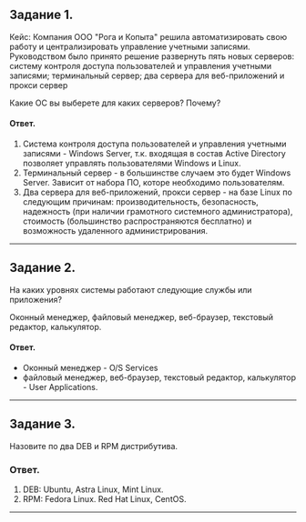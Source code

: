 ## Задание 1.
Кейс:
Компания ООО "Рога и Копыта" решила автоматизировать свою работу и централизировать управление учетными записями. Руководством было принято решение развернуть пять новых серверов: систему контроля доступа пользователей и управления учетными записями; терминальный сервер; два сервера для веб-приложений и прокси сервер

Какие ОС вы выберете для каких серверов? Почему?

#### Ответ.
1.  Система контроля доступа пользователей и управления учетными записями - Windows Server, т.к.  входящая в состав Active Directory позволяет управлять пользователями Windows и Linux.
2.  Терминальный сервер - в большинстве случаем это будет Windows Server. Зависит от набора ПО, которе необходимо пользователям. 
3.  Два сервера для веб-приложений, прокси сервер - на базе Linux по следующим причинам: производительность, безопасность, надежность (при наличии грамотного системного администратора), стоимость (большинство распространяются бесплатно) и возможность удаленного администрирования.
---
## Задание 2.
На каких уровнях системы работают следующие службы или приложения?

Оконный менеджер, файловый менеджер, веб-браузер, текстовый редактор, калькулятор.

#### Ответ.
- Оконный менеджер - O/S Services
- файловый менеджер, веб-браузер, текстовый редактор, калькулятор - User Applications.
---
## Задание 3.
Назовите по два DEB и RPM дистрибутива.

### Ответ.
1. DEB: Ubuntu, Astra Linux, Mint Linux.
2. RPM: Fedora Linux. Red Hat Linux, CentOS.
---
